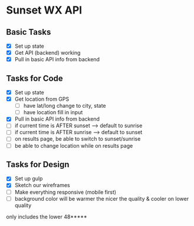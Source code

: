 # Sunset WX API

## Basic Tasks
- [x] Set up state
- [x] Get API (backend) working
- [x] Pull in basic API info from backend

## Tasks for Code
- [x] Set up state
- [x] Get location from GPS
  - [ ] have lat/long change to city, state
  - [ ] have location fill in input
- [x] Pull in basic API info from backend
- [ ] if current time is AFTER sunset --> default to sunrise
- [ ] if current time is AFTER sunrise --> default to sunset
- [ ] on results page, be able to switch to sunset/sunrise
- [ ] be able to change location while on results page

## Tasks for Design
- [x] Set up gulp
- [x] Sketch our wireframes
- [ ] Make everything responsive (mobile first)
- [ ] background color will be warmer the nicer the quality & cooler on lower quality

only includes the lower 48*****
